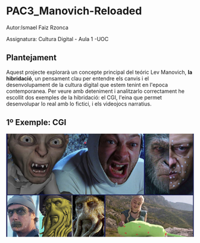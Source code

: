 # PAC3_Manovich-Reloaded

Autor:Ismael Faiz Rzonca

Assignatura: Cultura Digital - Aula 1 -UOC

## Plantejament

Aquest projecte explorarà un concepte principal del teóric Lev Manovich, **la hibridació**, un pensament clau per entendre els canvis i el desenvolupament de la cultura digital que estem tenint en l'epoca contemporanea.
Per veure amb deteniment i analitzarlo correctament he escollit dos exemples de la hibridació: el CGI, l'eina que permet desenvolupar lo real amb lo fictici, i els videojocs narratius.

## 1º Exemple: CGI

![Mi imagen](cgi.png)
